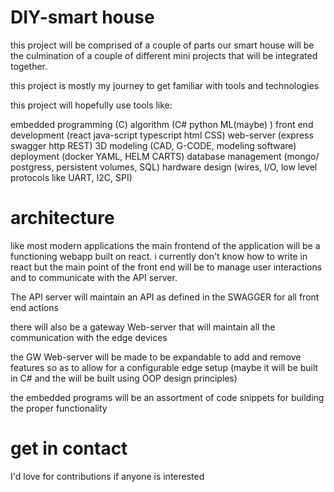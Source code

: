# DIY-smart house

this project will be comprised of a couple of parts
our smart house will be the culmination of a couple of different mini projects that will be integrated together.

this project is mostly my journey to get familiar with tools and technologies

this project will hopefully use tools like:

embedded programming (C)
algorithm (C# python ML(maybe) )
front end development (react java-script typescript html CSS)
web-server (express swagger http REST)
3D modeling (CAD, G-CODE, modeling software)
deployment (docker YAML, HELM CARTS)
database management (mongo/ postgress, persistent volumes, SQL)
hardware design (wires, I/O, low level protocols like UART, I2C, SPI)

# architecture

like most modern applications the main frontend of the application will be a functioning webapp built on react.
i currently don't know how to write in react but the main point of the front end will be to manage user interactions and to communicate with the API server.

The API server will maintain an API as defined in the SWAGGER for all front end actions

there will also be a gateway Web-server that will maintain all the communication with the edge devices

the GW Web-server will be made to be expandable to add and remove features so as to allow for a configurable edge setup (maybe it will be built in C# and the will be built using OOP design principles)

the embedded programs will be an assortment of code snippets for building the proper functionality

# get in contact

I'd love for contributions if anyone is interested
